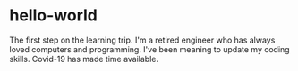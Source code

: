# hello-world
The first step on the learning trip.
I'm a retired engineer who has always loved computers and programming.
I've been meaning to update my coding skills.
Covid-19 has made time available.
